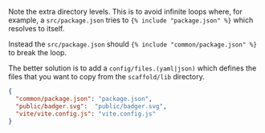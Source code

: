 Note the extra directory levels.  This is to avoid infinite loops where,
for example, a `src/package.json` tries to `{% include "package.json" %}`
which resolves to itself.

Instead the `src/package.json` should `{% include "common/package.json" %}`
to break the loop.

The better solution is to add a `config/files.(yaml|json)` which defines
the files that you want to copy from the `scaffold/lib` directory.

```json
{
  "common/package.json": "package.json",
  "public/badger.svg":  "public/badger.svg",
  "vite/vite.config.js": "vite.config.js"
}
```
